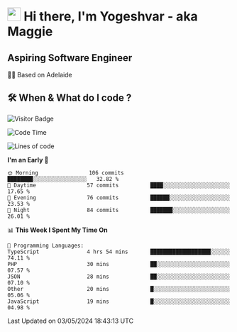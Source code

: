 <h1><img src="https://emojis.slackmojis.com/emojis/images/1531849430/4246/blob-sunglasses.gif?1531849430" width="30"/> Hi there, I'm Yogeshvar - aka Maggie</h1>

## Aspiring Software Engineer
🏂🏻  Based on Adelaide 

## 🛠 When & What do I code ?  

![Visitor Badge](https://visitor-badge.feriirawann.repl.co?username=yogeshvar&repo=yogeshvar&label=Visitors&style=plastic&color=%23457BFF&contentType=svg)

<!--START_SECTION:waka-->
![Code Time](http://img.shields.io/badge/Code%20Time-2%2C885%20hrs%2025%20mins-blue)

![Lines of code](https://img.shields.io/badge/From%20Hello%20World%20I%27ve%20Written-594.9%20thousand%20lines%20of%20code-blue)

**I'm an Early 🐤** 

```text
🌞 Morning                106 commits         ████████░░░░░░░░░░░░░░░░░   32.82 % 
🌆 Daytime                57 commits          ████░░░░░░░░░░░░░░░░░░░░░   17.65 % 
🌃 Evening                76 commits          ██████░░░░░░░░░░░░░░░░░░░   23.53 % 
🌙 Night                  84 commits          ███████░░░░░░░░░░░░░░░░░░   26.01 % 
```


📊 **This Week I Spent My Time On** 

```text
💬 Programming Languages: 
TypeScript               4 hrs 54 mins       ███████████████████░░░░░░   74.11 % 
PHP                      30 mins             ██░░░░░░░░░░░░░░░░░░░░░░░   07.57 % 
JSON                     28 mins             ██░░░░░░░░░░░░░░░░░░░░░░░   07.10 % 
Other                    20 mins             █░░░░░░░░░░░░░░░░░░░░░░░░   05.06 % 
JavaScript               19 mins             █░░░░░░░░░░░░░░░░░░░░░░░░   04.98 % 
```


 Last Updated on 03/05/2024 18:43:13 UTC
<!--END_SECTION:waka-->
